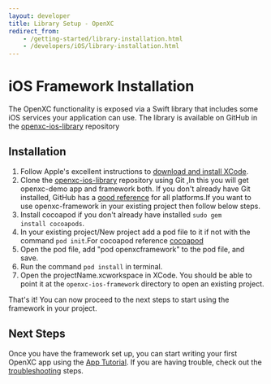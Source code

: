 ```yaml
---
layout: developer
title: Library Setup - OpenXC
redirect_from:
    - /getting-started/library-installation.html
    - /developers/iOS/library-installation.html
---
```

<div class="page-header">
    <h1>iOS Framework Installation</h1>
</div>

The OpenXC functionality is exposed via a Swift library that includes some
iOS services your application can use. The library is available on GitHub in
the [openxc-ios-library][] repository

<div class="page-header">
    <h2>Installation</h2>
</div>

1. Follow Apple's excellent instructions to
[download and install XCode](https://developer.apple.com/xcode/).
2. Clone the [openxc-ios-library][] repository using Git ,In this you will get openxc-demo app and framework both. If you don't already have Git
installed, GitHub has a [good
reference](https://help.github.com/articles/set-up-git) for all platforms.If you want to use openxc-framework in your existing project then follow below steps.
3. Install cocoapod if you don't already have installed <code>sudo gem install cocoapods</code>. 
4. In your existing project/New project add a pod file to it if not with the command <code>pod init</code>.For cocoapod reference [cocoapod](https://cocoapods.org/)
5. Open the pod file, add "pod openxcframework" to the pod file, and save.
6. Run the command <code>pod install</code> in terminal.
7. Open the projectName.xcworkspace in XCode. You should be able to point it at the `openxc-ios-framework` directory to open an
existing project. 

That's it! You can now proceed to the next steps to start using the framework in
your project.

<div class="page-header">
<h2>Next Steps</h2>
</div>

Once you have the framework set up, you can start writing your first OpenXC
app using the [App Tutorial](/iOS/tutorial.html). If you are having trouble, check out the
[troubleshooting](/iOS/troubleshooting.html) steps.

[openxc-ios-library]: https://github.com/openxc/openxc-ios-library
